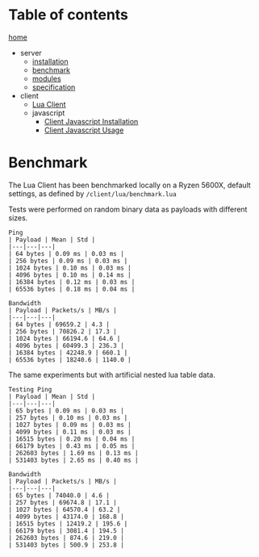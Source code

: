 # Table of contents

[home](/README.md)

- server
  - [installation](/docu/server/installation.md)
  - [benchmark](/docu/server/benchmark.md)
  - [modules](/docu/server/modules.md)
  - [specification](/docu/server/specification.md)
- client
  - [Lua Client](/docu/client/lua/usage.md)
  - javascript
    - [Client Javascript Installation](/docu/client/js/installation.md)
    - [Client Javascript Usage](/docu/client/js/usage.md)

# Benchmark

The Lua Client has been benchmarked locally on a Ryzen 5600X, default settings, as defined by `/client/lua/benchmark.lua`

Tests were performed on random binary data as payloads with different sizes.

```
Ping
| Payload | Mean | Std |
|---|---|---|
| 64 bytes | 0.09 ms | 0.03 ms |
| 256 bytes | 0.09 ms | 0.03 ms |
| 1024 bytes | 0.10 ms | 0.03 ms |
| 4096 bytes | 0.10 ms | 0.14 ms |
| 16384 bytes | 0.12 ms | 0.03 ms |
| 65536 bytes | 0.18 ms | 0.04 ms |

Bandwidth
| Payload | Packets/s | MB/s |
|---|---|---|
| 64 bytes | 69659.2 | 4.3 |
| 256 bytes | 70826.2 | 17.3 |
| 1024 bytes | 66194.6 | 64.6 |
| 4096 bytes | 60499.3 | 236.3 |
| 16384 bytes | 42248.9 | 660.1 |
| 65536 bytes | 18240.6 | 1140.0 |
```

The same experiments but with artificial nested lua table data.

```
Testing Ping
| Payload | Mean | Std |
|---|---|---|
| 65 bytes | 0.09 ms | 0.03 ms |
| 257 bytes | 0.10 ms | 0.03 ms |
| 1027 bytes | 0.09 ms | 0.03 ms |
| 4099 bytes | 0.11 ms | 0.03 ms |
| 16515 bytes | 0.20 ms | 0.04 ms |
| 66179 bytes | 0.43 ms | 0.05 ms |
| 262603 bytes | 1.69 ms | 0.13 ms |
| 531403 bytes | 2.65 ms | 0.40 ms |

Bandwidth
| Payload | Packets/s | MB/s |
|---|---|---|
| 65 bytes | 74040.0 | 4.6 |
| 257 bytes | 69674.8 | 17.1 |
| 1027 bytes | 64570.4 | 63.2 |
| 4099 bytes | 43174.0 | 168.8 |
| 16515 bytes | 12419.2 | 195.6 |
| 66179 bytes | 3081.4 | 194.5 |
| 262603 bytes | 874.6 | 219.0 |
| 531403 bytes | 500.9 | 253.8 |
```
